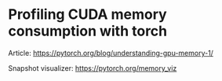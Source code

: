 # Profiling CUDA memory consumption with torch

Article: https://pytorch.org/blog/understanding-gpu-memory-1/

Snapshot visualizer: https://pytorch.org/memory_viz


